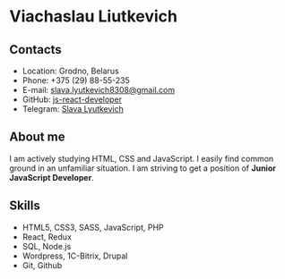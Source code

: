 # Viachaslau Liutkevich

## Contacts
   * Location: Grodno, Belarus
   * Phone: +375 (29) 88-55-235
   * E-mail: slava.lyutkevich8308@gmail.com
   * GitHub: [js-react-developer](https://github.com/js-react-developer)
   * Telegram: [Slava Lyutkevich](https://t.me/BrainBelarus)

## About me
I am actively studying HTML, CSS and JavaScript. I easily find common ground in an unfamiliar situation. I am striving to get a position of **Junior JavaScript Developer**.

## Skills
* HTML5, CSS3, SASS, JavaScript, PHP
* React, Redux
* SQL, Node.js
* Wordpress, 1C-Bitrix, Drupal
* Git, Github